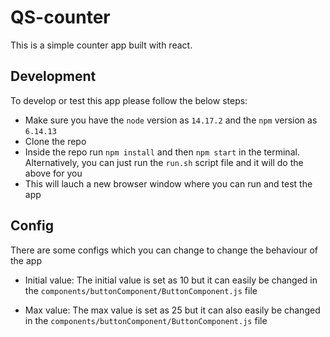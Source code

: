 # QS-counter

This is a simple counter app built with react.

## Development

To develop or test this app please follow the below steps:

-   Make sure you have the `node` version as `14.17.2` and the `npm` version as `6.14.13`
-   Clone the repo
-   Inside the repo run `npm install` and then `npm start` in the terminal. Alternatively, you can just run the `run.sh` script file and it will do the above for you
-   This will lauch a new browser window where you can run and test the app

## Config

There are some configs which you can change to change the behaviour of the app

-   Initial value: The initial value is set as 10 but it can easily be changed in the `components/buttonComponent/ButtonComponent.js` file

-   Max value: The max value is set as 25 but it can also easily be changed in the `components/buttonComponent/ButtonComponent.js` file
